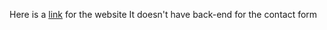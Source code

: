 Here is a <a href="https://lights-bulbs.com/">link</a> for the website
It doesn't have back-end for the contact form
